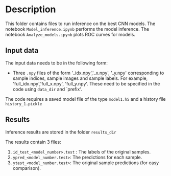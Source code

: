 # Description

This folder contains files to run inference on the best CNN models.
The notebook `Model_inference.ipynb` performs the model inference.
The notebook `Analyze_models.ipynb` plots ROC curves for models.

## Input data
The input data needs to be in the following form: 
- Three `.npy` files of the form '<prefix>_idx.npy','<prefix>_x.npy', '<prefix>_y.npy' 
corresponding to sample indices, sample images and sample labels.
For example, 'full_idx.npy','full_x.npy', 'full_y.npy'.
These need to be specified in the code using `data_dir` and `prefix'.

The code requires a saved model file of the type `model1.h5` and a history file `history_1.pickle`

## Results 
Inference results are stored in the folder `results_dir`

The results contain 3 files:
1. `id_test_<model_number>.test` : The labels of the original samples.
2. `ypred_<model_number.test>`: The predictions for each sample.
3. `ytest_<model_number.test>`: The original sample predictions (for easy comparison).



